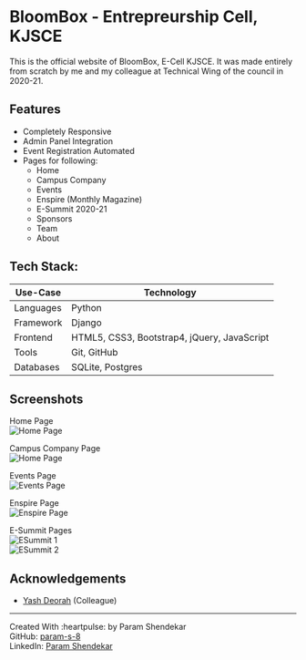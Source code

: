 
# BloomBox - Entrepreurship Cell, KJSCE

This is the official website of BloomBox, E-Cell KJSCE. It was made
entirely from scratch by me and my colleague at Technical Wing of
the council in 2020-21. 



## Features

- Completely Responsive
- Admin Panel Integration
- Event Registration Automated
- Pages for following:
    - Home
    - Campus Company
    - Events
    - Enspire (Monthly Magazine)
    - E-Summit 2020-21
    - Sponsors
    - Team
    - About
    
## Tech Stack:
| Use-Case | Technology |
| -------- | ---------- |
| Languages | Python |
| Framework | Django |
| Frontend | HTML5, CSS3, Bootstrap4, jQuery, JavaScript |
| Tools | Git, GitHub |
| Databases | SQLite, Postgres |

## Screenshots
Home Page<br>
![Home Page](https://user-images.githubusercontent.com/59571953/122594571-cd168e00-d084-11eb-81e2-bbd757b49081.png)

Campus Company Page<br>
![Home Page](https://user-images.githubusercontent.com/59571953/122594664-f33c2e00-d084-11eb-86c2-8138136ce255.png)

Events Page<br>
![Events Page](https://user-images.githubusercontent.com/59571953/122594756-15ce4700-d085-11eb-87ab-8c0e0c9a1836.png)

Enspire Page<br>
![Enspire Page](https://user-images.githubusercontent.com/59571953/122594802-254d9000-d085-11eb-8386-481ea7154151.png)

E-Summit Pages<br>
![ESummit 1](https://user-images.githubusercontent.com/59571953/122594887-4615e580-d085-11eb-9899-80105d3402e8.png)<br>
![ESummit 2](https://user-images.githubusercontent.com/59571953/122594940-575ef200-d085-11eb-89d4-b9bdd4ec1509.png)

## Acknowledgements
 - [Yash Deorah](https://github.com/yrd123) (Colleague)
 
<hr>
Created With :heartpulse: by Param Shendekar<br>
GitHub: <a href='https://github.com/param-s-8'>param-s-8</a><br>
LinkedIn: <a href='https://www.linkedin.com/in/param-s-8101babb/'>Param Shendekar</a>
 
